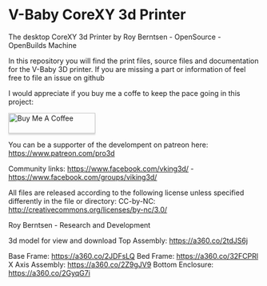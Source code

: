 # V-Baby CoreXY 3d Printer
The desktop CoreXY 3d Printer by Roy Berntsen - OpenSource - OpenBuilds Machine

In this repository you will find the print files, source files and documentation for the V-Baby 3D printer. If you are missing a part or information of feel free to file an issue on github

I would appreciate if you buy me a coffe to keep the pace going in this project:

<a href="https://www.buymeacoffee.com/pro3d" target="_blank"><img src="https://www.buymeacoffee.com/assets/img/custom_images/yellow_img.png" alt="Buy Me A Coffee" style="height: 41px !important;width: 174px !important;box-shadow: 0px 3px 2px 0px rgba(190, 190, 190, 0.5) !important;-webkit-box-shadow: 0px 3px 2px 0px rgba(190, 190, 190, 0.5) !important;" ></a>

You can be a supporter of the develompent on patreon here: https://www.patreon.com/pro3d

Community links: https://www.facebook.com/vking3d/ - https://www.facebook.com/groups/viking3d/

All files are released according to the following license unless specified differently in the file or directory:
CC-by-NC: http://creativecommons.org/licenses/by-nc/3.0/

Roy Berntsen - Research and Development

3d model for view and download
Top Assembly: https://a360.co/2tdJS6j 

Base Frame: https://a360.co/2JDFsLQ
Bed Frame: https://a360.co/32FCPRl 
X Axis Assembly: https://a360.co/2Z9gJV9 
Bottom Enclosure: https://a360.co/2GyqG7i

